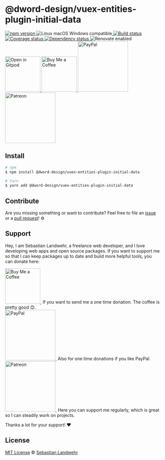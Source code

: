 <!-- TITLE/ -->
# @dword-design/vuex-entities-plugin-initial-data
<!-- /TITLE -->

<!-- BADGES/ -->
  <p>
    <a href="https://npmjs.org/package/@dword-design/vuex-entities-plugin-initial-data">
      <img
        src="https://img.shields.io/npm/v/@dword-design/vuex-entities-plugin-initial-data.svg"
        alt="npm version"
      >
    </a><img src="https://img.shields.io/badge/os-linux%20%7C%C2%A0macos%20%7C%C2%A0windows-blue" alt="Linux macOS Windows compatible"><a href="https://github.com/dword-design/vuex-entities-plugin-initial-data/actions">
      <img
        src="https://github.com/dword-design/vuex-entities-plugin-initial-data/workflows/build/badge.svg"
        alt="Build status"
      >
    </a><a href="https://codecov.io/gh/dword-design/vuex-entities-plugin-initial-data">
      <img
        src="https://codecov.io/gh/dword-design/vuex-entities-plugin-initial-data/branch/master/graph/badge.svg"
        alt="Coverage status"
      >
    </a><a href="https://david-dm.org/dword-design/vuex-entities-plugin-initial-data">
      <img src="https://img.shields.io/david/dword-design/vuex-entities-plugin-initial-data" alt="Dependency status">
    </a><img src="https://img.shields.io/badge/renovate-enabled-brightgreen" alt="Renovate enabled"><br/><a href="https://gitpod.io/#https://github.com/dword-design/vuex-entities-plugin-initial-data">
      <img
        src="https://gitpod.io/button/open-in-gitpod.svg"
        alt="Open in Gitpod"
        width="114"
      >
    </a><a href="https://www.buymeacoffee.com/dword">
      <img
        src="https://www.buymeacoffee.com/assets/img/guidelines/download-assets-sm-2.svg"
        alt="Buy Me a Coffee"
        width="114"
      >
    </a><a href="https://paypal.me/SebastianLandwehr">
      <img
        src="https://sebastianlandwehr.com/images/paypal.svg"
        alt="PayPal"
        width="163"
      >
    </a><a href="https://www.patreon.com/dworddesign">
      <img
        src="https://sebastianlandwehr.com/images/patreon.svg"
        alt="Patreon"
        width="163"
      >
    </a>
</p>
<!-- /BADGES -->

<!-- DESCRIPTION/ -->

<!-- /DESCRIPTION -->

<!-- INSTALL/ -->
## Install

```bash
# npm
$ npm install @dword-design/vuex-entities-plugin-initial-data

# Yarn
$ yarn add @dword-design/vuex-entities-plugin-initial-data
```
<!-- /INSTALL -->

<!-- LICENSE/ -->
## Contribute

Are you missing something or want to contribute? Feel free to file an [issue](https://github.com/dword-design/vuex-entities-plugin-initial-data/issues) or a [pull request](https://github.com/dword-design/vuex-entities-plugin-initial-data/pulls)! ⚙️

## Support

Hey, I am Sebastian Landwehr, a freelance web developer, and I love developing web apps and open source packages. If you want to support me so that I can keep packages up to date and build more helpful tools, you can donate here:

<p>
  <a href="https://www.buymeacoffee.com/dword">
    <img
      src="https://www.buymeacoffee.com/assets/img/guidelines/download-assets-sm-2.svg"
      alt="Buy Me a Coffee"
      width="114"
    >
  </a>&nbsp;If you want to send me a one time donation. The coffee is pretty good 😊.<br/>
  <a href="https://paypal.me/SebastianLandwehr">
    <img
      src="https://sebastianlandwehr.com/images/paypal.svg"
      alt="PayPal"
      width="163"
    >
  </a>&nbsp;Also for one time donations if you like PayPal.<br/>
  <a href="https://www.patreon.com/dworddesign">
    <img
      src="https://sebastianlandwehr.com/images/patreon.svg"
      alt="Patreon"
      width="163"
    >
  </a>&nbsp;Here you can support me regularly, which is great so I can steadily work on projects.
</p>

Thanks a lot for your support! ❤️

## License

[MIT License](https://opensource.org/licenses/MIT) © [Sebastian Landwehr](https://sebastianlandwehr.com)
<!-- /LICENSE -->
